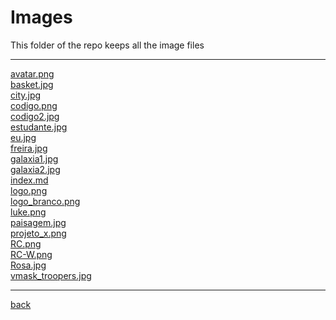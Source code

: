 # Images
This folder of the repo keeps all the image files

---------------------------
[avatar.png](avatar.png)<br>
[basket.jpg](basket.jpg)<br>
[city.jpg](city.jpg)<br>
[codigo.png](codigo.png)<br>
[codigo2.jpg](codigo2.jpg)<br>
[estudante.jpg](estudante.jpg)<br>
[eu.jpg](eu.jpg)<br>
[freira.jpg](freira.jpg)<br>
[galaxia1.jpg](galaxia1.jpg)<br>
[galaxia2.jpg](galaxia2.jpg)<br>
[index.md](index.md)<br>
[logo.png](logo.png)<br>
[logo_branco.png](logo_branco.png)<br>
[luke.png](luke.png)<br>
[paisagem.jpg](paisagem.jpg)<br>
[projeto_x.png](projeto_x.png)<br>
[RC.png](RC.png)<br>
[RC-W.png](RC-W.png)<br>
[Rosa.jpg](Rosa.jpg)<br>
[vmask_troopers.jpg](vmask_troopers.jpg)<br>

---------------------------

[back](../)
